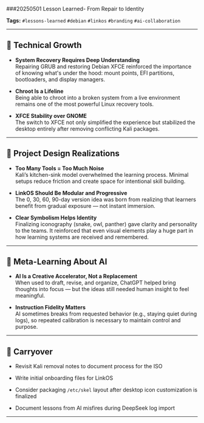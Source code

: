 ###20250501 Lesson Learned- From Repair to Identity

**Tags:** `#lessons-learned` `#debian` `#linkos` `#branding` `#ai-collaboration`

---

## 🧠 Technical Growth

- **System Recovery Requires Deep Understanding**  
    Repairing GRUB and restoring Debian XFCE reinforced the importance of knowing what's under the hood: mount points, EFI partitions, bootloaders, and display managers.
    
- **Chroot Is a Lifeline**  
    Being able to chroot into a broken system from a live environment remains one of the most powerful Linux recovery tools.
    
- **XFCE Stability over GNOME**  
    The switch to XFCE not only simplified the experience but stabilized the desktop entirely after removing conflicting Kali packages.
    

---

## 🧰 Project Design Realizations

- **Too Many Tools = Too Much Noise**  
    Kali’s kitchen-sink model overwhelmed the learning process. Minimal setups reduce friction and create space for intentional skill building.
    
- **LinkOS Should Be Modular and Progressive**  
    The 0, 30, 60, 90-day version idea was born from realizing that learners benefit from gradual exposure — not instant immersion.
    
- **Clear Symbolism Helps Identity**  
    Finalizing iconography (snake, owl, panther) gave clarity and personality to the teams. It reinforced that even visual elements play a huge part in how learning systems are received and remembered.
    

---

## 🧠 Meta-Learning About AI

- **AI Is a Creative Accelerator, Not a Replacement**  
    When used to draft, revise, and organize, ChatGPT helped bring thoughts into focus — but the ideas still needed human insight to feel meaningful.
    
- **Instruction Fidelity Matters**  
    AI sometimes breaks from requested behavior (e.g., staying quiet during logs), so repeated calibration is necessary to maintain control and purpose.
    

---

## 🔁 Carryover

- Revisit Kali removal notes to document process for the ISO
    
- Write initial onboarding files for LinkOS
    
- Consider packaging `/etc/skel` layout after desktop icon customization is finalized
    
- Document lessons from AI misfires during DeepSeek log import
    

---

